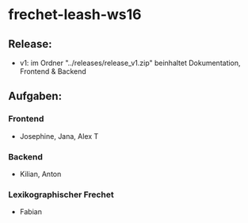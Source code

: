 # frechet-leash-ws16

## Release:
* v1: im Ordner "../releases/release_v1.zip" beinhaltet Dokumentation, Frontend & Backend


## Aufgaben:
### Frontend
* Josephine, Jana, Alex T
### Backend
* Kilian, Anton
### Lexikographischer Frechet
* Fabian
